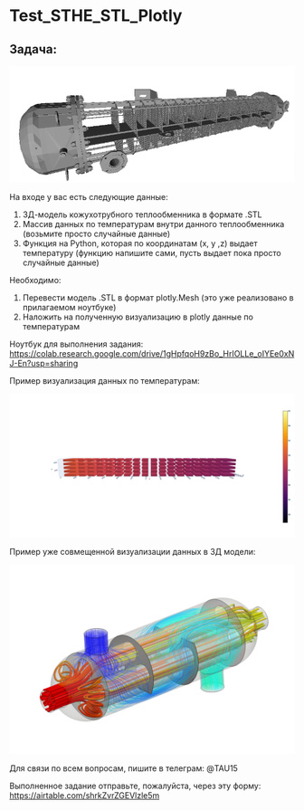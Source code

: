 # Test_STHE_STL_Plotly
Задача:
-------

![alt text](https://github.com/lotus-uems/Test_STHE_STL_Plotly/blob/main/sthe_stl_model_22606154.png)

На входе у вас есть следующие данные:
1. 3Д-модель кожухотрубного теплообменника в формате .STL
2. Массив данных по температурам внутри данного теплообменника (возьмите просто случайные данные)
3. Функция на Python, которая по координатам (x, y ,z) выдает температуру (функцию напишите сами, пусть выдает пока просто случайные данные)

Необходимо:
1. Перевести модель .STL в формат plotly.Mesh (это уже реализовано в прилагаемом ноутбуке)
2. Наложить на полученную визуализацию в plotly данные по температурам

Ноутбук для выполнения задания: https://colab.research.google.com/drive/1gHpfqoH9zBo_HrIOLLe_oIYEe0xNJ-En?usp=sharing

Пример визуализация данных по температурам:

![alt text](https://github.com/lotus-uems/Test_STHE_STL_Plotly/blob/main/sthe_plotly.png) 

Пример уже совмещенной визуализации данных в 3Д модели:

![alt text](https://github.com/lotus-uems/Test_STHE_STL_Plotly/blob/main/heat-exchanger.png) 

Для связи по всем вопросам, пишите в телеграм: @TAU15

Выполненное задание отправьте, пожалуйста, через эту форму: https://airtable.com/shrkZvrZGEVlzle5m
